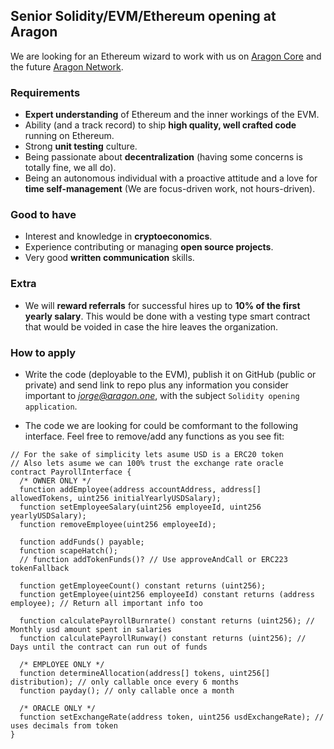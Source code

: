 ## Senior Solidity/EVM/Ethereum opening at Aragon

We are looking for an Ethereum wizard to work with us on [Aragon Core](https://github.com/aragon/aragon-core) and the future [Aragon Network](https://github.com/aragon/whitepaper/raw/master/Aragon%20Whitepaper.pdf).

### Requirements

- **Expert understanding** of Ethereum and the inner workings of the EVM.
- Ability (and a track record) to ship **high quality, well crafted code** running on Ethereum.
- Strong **unit testing** culture.
- Being passionate about **decentralization** (having some concerns is totally fine, we all do).
- Being an autonomous individual with a proactive attitude and a love for **time self-management** (We are focus-driven work, not hours-driven).

### Good to have

- Interest and knowledge in **cryptoeconomics**.
- Experience contributing or managing **open source projects**.
- Very good **written communication** skills.

### Extra

- We will **reward referrals** for successful hires up to **10% of the first yearly salary**. This would be done with a vesting type smart contract that would be voided in case the hire leaves the organization.

### How to apply

- Write the code (deployable to the EVM), publish it on GitHub (public or private) and send link to repo plus any information you consider important to *jorge@aragon.one*, with the subject `Solidity opening application`.

- The code we are looking for could be comformant to the following interface. Feel free to remove/add any functions as you see fit:

```
// For the sake of simplicity lets asume USD is a ERC20 token
// Also lets asume we can 100% trust the exchange rate oracle
contract PayrollInterface {
  /* OWNER ONLY */
  function addEmployee(address accountAddress, address[] allowedTokens, uint256 initialYearlyUSDSalary);
  function setEmployeeSalary(uint256 employeeId, uint256 yearlyUSDSalary);
  function removeEmployee(uint256 employeeId);

  function addFunds() payable;
  function scapeHatch();
  // function addTokenFunds()? // Use approveAndCall or ERC223 tokenFallback

  function getEmployeeCount() constant returns (uint256);
  function getEmployee(uint256 employeeId) constant returns (address employee); // Return all important info too

  function calculatePayrollBurnrate() constant returns (uint256); // Monthly usd amount spent in salaries
  function calculatePayrollRunway() constant returns (uint256); // Days until the contract can run out of funds

  /* EMPLOYEE ONLY */
  function determineAllocation(address[] tokens, uint256[] distribution); // only callable once every 6 months
  function payday(); // only callable once a month

  /* ORACLE ONLY */
  function setExchangeRate(address token, uint256 usdExchangeRate); // uses decimals from token
}
```